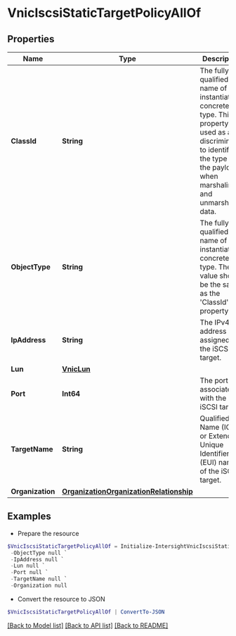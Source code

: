 # VnicIscsiStaticTargetPolicyAllOf
## Properties

Name | Type | Description | Notes
------------ | ------------- | ------------- | -------------
**ClassId** | **String** | The fully-qualified name of the instantiated, concrete type. This property is used as a discriminator to identify the type of the payload when marshaling and unmarshaling data. | [default to "vnic.IscsiStaticTargetPolicy"]
**ObjectType** | **String** | The fully-qualified name of the instantiated, concrete type. The value should be the same as the &#39;ClassId&#39; property. | [default to "vnic.IscsiStaticTargetPolicy"]
**IpAddress** | **String** | The IPv4 address assigned to the iSCSI target. | [optional] 
**Lun** | [**VnicLun**](VnicLun.md) |  | [optional] 
**Port** | **Int64** | The port associated with the iSCSI target. | [optional] 
**TargetName** | **String** | Qualified Name (IQN) or Extended Unique Identifier (EUI) name of the iSCSI target. | [optional] 
**Organization** | [**OrganizationOrganizationRelationship**](OrganizationOrganizationRelationship.md) |  | [optional] 

## Examples

- Prepare the resource
```powershell
$VnicIscsiStaticTargetPolicyAllOf = Initialize-IntersightVnicIscsiStaticTargetPolicyAllOf  -ClassId null `
 -ObjectType null `
 -IpAddress null `
 -Lun null `
 -Port null `
 -TargetName null `
 -Organization null
```

- Convert the resource to JSON
```powershell
$VnicIscsiStaticTargetPolicyAllOf | ConvertTo-JSON
```

[[Back to Model list]](../README.md#documentation-for-models) [[Back to API list]](../README.md#documentation-for-api-endpoints) [[Back to README]](../README.md)

